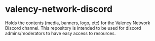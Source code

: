 # valency-network-discord
Holds the contents (media, banners, logo, etc) for the Valency Network Discord channel.
This repository is intended to be used for discord admins/moderators to have easy access to resources.
